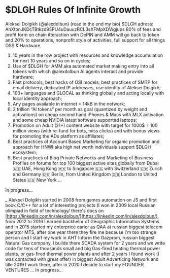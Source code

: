 # $DLGH Rules Of Infinite Growth 

Aleksei Dolgikh (@alexdolbun) (read in the end my bio) $DLGH adress: AhXtonJKDcTBtkzd95PU4uDauuzRCL3sXFMpXDWgjups 80% of fees and profit form on chain itteraction with DePIN and AMM will go back to token and 20% to operations, nonprofit style of activities, full support for all things OSS & Hardware 

1. 10 years in the row project with resources and knowledge accumulation for next 10 years and so on in cycles;
2. Use of $DLGH for AMM aka automated market making entry into all tokens with which @alexdolbun AI agents interact and provide hardware;
3. Fast protocols, best hacks of OSI models, best practices of SMTP for email delivery, dedicated IP addresses, use identity of Aleksei Dolgikh;
4. 100+ languages and GLOCAL as thinking globally and acting locally with local identity approach;
5. Any pages available in internet = 14kB in the network;
6. 2 trillion “AI tokens” per month as goal (quantized by weight and activations) on cheap second hand iPhones & Macs with MLX activation and some cheap NVIDIA latest software supported laptops;
7. Promotion on Adult (21+) content website with target for 1000$ = 100 million views (with re-fund for bots, miss clicks) and with bonus views for promoting the ADs platform as affiliates;
8. Best practices of Account Based Marketing for organic promotion and approach for HNWI aka high net worth individuals support $DLGH ecosystem;
9. Best practices of Blog Private Networks and Marketing of Business Profiles on forums for top 100 biggest active sites globally from Dubai 🇦🇪 UAE, Hong Kong 🇭🇰 to Singapore 🇸🇬 with Switzerland 🇨🇭 Zurich and Germany 🇩🇪 Berlin, from United Kingdom 🇬🇧 London to United States 🇺🇸 New York … 

In progress… 

_ Aleksei Dolgikh started in 2008 from games automation on JS and first book C/C++ for a lot of interesting projects (I won in 2009 local Russian olimpiad in field of technology/ there's docs on [https://linkedin.com/in/alexdolbun/](https://linkedin.com/in/alexdolbun/), from 2012 to 2016 I earned backhelor of Geographic Information Systems and in 2015 started my enterprice carier as QAA at russian biggest telecom operator MTS, after one year there they fire me because I'm too strange person and I start my work in AHT Inform the Gazprom, russian biggest Natural Gas company, I builde there SCADA system for 2 years and we write code for tens of thousands small and big Gas-fired heating thermal power plants, or gas-fired thermal power plants and after 2 years I found work (I was contacted with great offer) in biggest Adult Adverticing Network and tille 2019 I work there, after in 2020 I decide to start my FOUNDER VENTURES ... In progress… 
